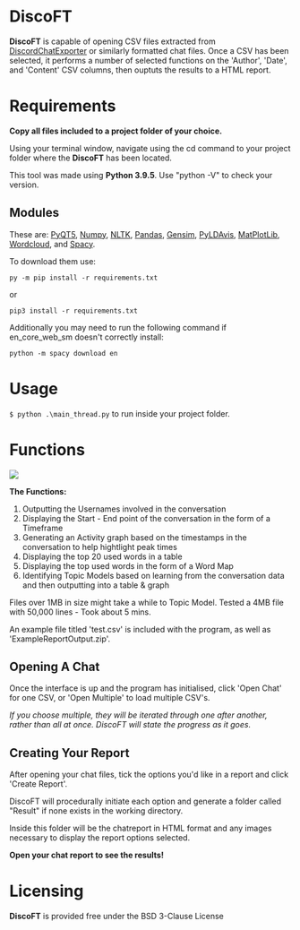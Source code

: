 # DiscoFT

**DiscoFT** is capable of opening CSV files extracted from [DiscordChatExporter](https://github.com/Tyrrrz/DiscordChatExporter) or similarly formatted chat files.
Once a CSV has been selected, it performs a number of selected functions on the 'Author', 'Date', and 'Content' CSV columns, then ouptuts the results to a HTML report.

# Requirements

**Copy all files included to a project folder of your choice.**

Using your terminal window, navigate using the cd command to your project folder where the **DiscoFT** has been located.

This tool was made using **Python 3.9.5**. Use "python -V" to check your version. 

## Modules

These are: [PyQT5](https://www.riverbankcomputing.com/static/Docs/PyQt5/introduction.html), [Numpy](https://numpy.org/doc/stable/), [NLTK](https://www.nltk.org/), [Pandas](https://pandas.pydata.org/), [Gensim](https://radimrehurek.com/gensim/index.html), [PyLDAvis](https://github.com/bmabey/pyLDAvis), [MatPlotLib](https://matplotlib.org/), [Wordcloud](https://github.com/amueller/word_cloud), and [Spacy](https://spacy.io/).

To download them use:

```py -m pip install -r requirements.txt```

or

```pip3 install -r requirements.txt```

Additionally you may need to run the following command if en_core_web_sm doesn't correctly install:

```python -m spacy download en``` 




# Usage

 ```$ python .\main_thread.py``` to run inside your project folder.

# Functions

<img src=DiscoFT_GUI.PNG>

**The Functions:**
1.  Outputting the Usernames involved in the conversation
2.  Displaying the Start - End point of the conversation in the form of a Timeframe
3.  Generating an Activity graph based on the timestamps in the conversation to help hightlight peak times
4.  Displaying the top 20 used words in a table
5.  Displaying the top used words in the form of a Word Map
6.  Identifying Topic Models based on learning from the conversation data and then outputting into a table & graph

Files over 1MB in size might take a while to Topic Model. Tested a 4MB file with 50,000 lines - Took about 5 mins.

An example file titled 'test.csv' is included with the program, as well as 'ExampleReportOutput.zip'.

## Opening A Chat
Once the interface is up and the program has initialised, click 'Open Chat' for one CSV, or 'Open Multiple' to load multiple CSV's.

*If you choose multiple, they will be iterated through one after another, rather than all at once. DiscoFT will state the progress as it goes.*

## Creating Your Report
After opening your chat files, tick the options you'd like in a report and click 'Create Report'.

DiscoFT will procedurally initiate each option and generate a folder called "Result" if none exists in the working directory.

Inside this folder will be the chatreport in HTML format and any images necessary to display the report options selected.

**Open your chat report to see the results!**

# Licensing
**DiscoFT** is provided free under the BSD 3-Clause License
